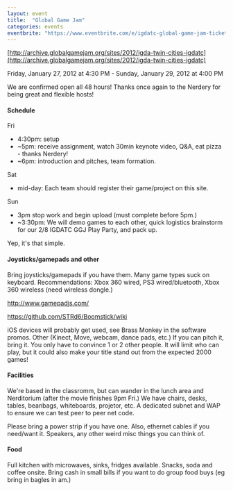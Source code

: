 ```yaml
---
layout: event
title:  "Global Game Jam"
categories: events
eventbrite: "https://www.eventbrite.com/e/igdatc-global-game-jam-tickets-2813197349#"
---
```


[http://archive.globalgamejam.org/sites/2012/igda-twin-cities-igdatc](http://archive.globalgamejam.org/sites/2012/igda-twin-cities-igdatc)

Friday, January 27, 2012 at 4:30 PM - Sunday, January 29, 2012 at 4:00 PM

We are confirmed open all 48 hours! Thanks once again to the Nerdery for being great and flexible hosts!

####  Schedule

Fri
* 4:30pm: setup
* ~5pm: receive assignment, watch 30min keynote video, Q&A, eat pizza - thanks Nerdery!
* ~6pm: introduction and pitches, team formation.

Sat
* mid-day: Each team should register their game/project on this site.

Sun
* 3pm stop work and begin upload (must complete before 5pm.)
* ~3:30pm: We will demo games to each other, quick logistics brainstorm for our 2/8 IGDATC GGJ Play Party, and pack up.

Yep, it's that simple.


#### Joysticks/gamepads and other

Bring joysticks/gamepads if you have them. Many game types suck on keyboard. Recommendations: Xbox 360 wired, PS3 wired/bluetooth, Xbox 360 wireless (need wireless dongle.)

http://www.gamepadjs.com/

https://github.com/STRd6/Boomstick/wiki

iOS devices will probably get used, see Brass Monkey in the software promos.
Other (Kinect, Move, webcam, dance pads, etc.) If you can pitch it, bring it. You only have to convince 1 or 2 other people. It will limit who can play, but it could also make your title stand out from the expected 2000 games!


#### Facilities

We're based in the classromm, but can wander in the lunch area and Nerditorium (after the movie finishes 9pm Fri.)
We have chairs, desks, tables, beanbags, whiteboards, projetor, etc. A dedicated subnet and WAP to ensure we can test peer to peer net code.

Please bring a power strip if you have one. Also, ethernet cables if you need/want it. Speakers, any other weird misc things you can think of.


#### Food

Full kitchen with microwaves, sinks, fridges available. Snacks, soda and coffee onsite. Bring cash in small bills if you want to do group food buys (eg bring in bagles in am.)


